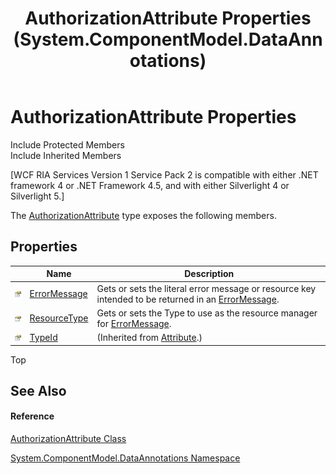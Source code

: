 ﻿---
title: AuthorizationAttribute Properties (System.ComponentModel.DataAnnotations)
TOCTitle: AuthorizationAttribute Properties
ms:assetid: Properties.T:System.ComponentModel.DataAnnotations.AuthorizationAttribute
ms:mtpsurl: https://msdn.microsoft.com/en-us/library/system.componentmodel.dataannotations.authorizationattribute_properties(v=VS.91)
ms:contentKeyID: 28755670
ms.date: 01/27/2012
mtps_version: v=VS.91
---

# AuthorizationAttribute Properties

Include Protected Members  
Include Inherited Members  

\[WCF RIA Services Version 1 Service Pack 2 is compatible with either .NET framework 4 or .NET Framework 4.5, and with either Silverlight 4 or Silverlight 5.\]

The [AuthorizationAttribute](ff422833\(v=vs.91\).md) type exposes the following members.

## Properties

<table>
<thead>
<tr class="header">
<th> </th>
<th>Name</th>
<th>Description</th>
</tr>
</thead>
<tbody>
<tr class="odd">
<td><img src="images\Ff422600.pubproperty(en-us,VS.91).gif" title="Public property" alt="Public property" /></td>
<td><a href="ff423081(v=vs.91).md">ErrorMessage</a></td>
<td>Gets or sets the literal error message or resource key intended to be returned in an <a href="ff422370(v=vs.91).md">ErrorMessage</a>.</td>
</tr>
<tr class="even">
<td><img src="images\Ff422600.pubproperty(en-us,VS.91).gif" title="Public property" alt="Public property" /></td>
<td><a href="ff422627(v=vs.91).md">ResourceType</a></td>
<td>Gets or sets the Type to use as the resource manager for <a href="ff423081(v=vs.91).md">ErrorMessage</a>.</td>
</tr>
<tr class="odd">
<td><img src="images\Ff422600.pubproperty(en-us,VS.91).gif" title="Public property" alt="Public property" /></td>
<td><a href="https://msdn.microsoft.com/en-us/library/sa1bf03e">TypeId</a></td>
<td>(Inherited from <a href="https://msdn.microsoft.com/en-us/library/e8kc3626">Attribute</a>.)</td>
</tr>
</tbody>
</table>

Top

## See Also

#### Reference

[AuthorizationAttribute Class](ff422833\(v=vs.91\).md)

[System.ComponentModel.DataAnnotations Namespace](cc490428\(v=vs.91\).md)

